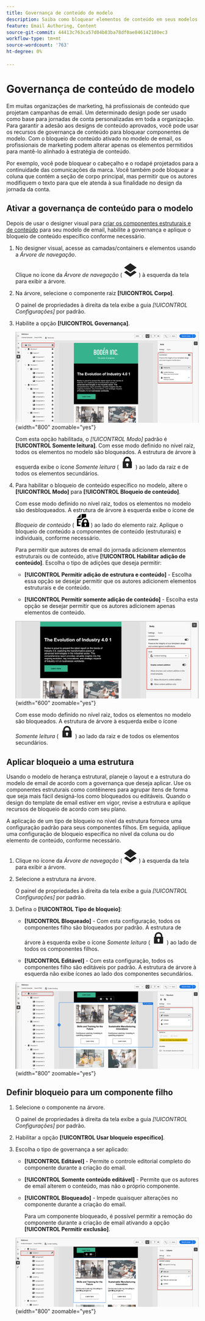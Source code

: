 ```yaml
---
title: Governança de conteúdo do modelo
description: Saiba como bloquear elementos de conteúdo em seus modelos de email para que você possa controlar como eles podem ser alterados para uso em jornadas de conta.
feature: Email Authoring, Content
source-git-commit: 44413c763ca57d04b83ba78df0ae846142180ec3
workflow-type: tm+mt
source-wordcount: '763'
ht-degree: 0%

---
```


# Governança de conteúdo de modelo

Em muitas organizações de marketing, há profissionais de conteúdo que projetam campanhas de email. Um determinado design pode ser usado como base para jornadas de conta personalizadas em toda a organização. Para garantir a adesão aos designs de conteúdo aprovados, você pode usar os recursos de governança de conteúdo para bloquear componentes de modelo. Com o bloqueio de conteúdo ativado no modelo de email, os profissionais de marketing podem alterar apenas os elementos permitidos para mantê-lo alinhado à estratégia de conteúdo.

Por exemplo, você pode bloquear o cabeçalho e o rodapé projetados para a continuidade das comunicações da marca. Você também pode bloquear a coluna que contém a seção de corpo principal, mas permitir que os autores modifiquem o texto para que ele atenda à sua finalidade no design da jornada da conta.

## Ativar a governança de conteúdo para o modelo

Depois de usar o designer visual para [criar os componentes estruturais e de conteúdo](./email-template-authoring.md) para seu modelo de email, habilite a governança e aplique o bloqueio de conteúdo específico conforme necessário.

1. No designer visual, acesse as camadas/containers e elementos usando a _Árvore de navegação_.

   Clique no ícone da _Árvore de navegação_ ( ![Ícone de link](../assets/do-not-localize/icon-navigation-tree.svg) ) à esquerda da tela para exibir a árvore.

1. Na árvore, selecione o componente raiz **[!UICONTROL Corpo]**.

   O painel de propriedades à direita da tela exibe a guia _[!UICONTROL Configurações]_ por padrão.

1. Habilite a opção **[!UICONTROL Governança]**.

   ![Habilitar governança para um modelo de email](./assets/governance-template-enable.png){width="800" zoomable="yes"}

   Com esta opção habilitada, o _[!UICONTROL Modo]_ padrão é **[!UICONTROL Somente leitura]**. Com esse modo definido no nível raiz, todos os elementos no modelo são bloqueados. A estrutura de árvore à esquerda exibe o ícone _Somente leitura_ ( ![Ícone Somente leitura](../assets/do-not-localize/icon-tree-lock.svg) ) ao lado da raiz e de todos os elementos secundários.

1. Para habilitar o bloqueio de conteúdo específico no modelo, altere o **[!UICONTROL Modo]** para **[!UICONTROL Bloqueio de conteúdo]**.

   Com esse modo definido no nível raiz, todos os elementos no modelo são desbloqueados. A estrutura de árvore à esquerda exibe o ícone de _Bloqueio de conteúdo_ ( ![Ícone de bloqueio de conteúdo](../assets/do-not-localize/icon-tree-content-lock.svg) ) ao lado do elemento raiz. Aplique o bloqueio de conteúdo a componentes de conteúdo (estruturais) e individuais, conforme necessário.

   Para permitir que autores de email do jornada adicionem elementos estruturais ou de conteúdo, ative **[!UICONTROL Habilitar adição de conteúdo]**. Escolha o tipo de adições que deseja permitir:

   * **[!UICONTROL Permitir adição de estrutura e conteúdo]** - Escolha essa opção se desejar permitir que os autores adicionem elementos estruturais e de conteúdo.

   * **[!UICONTROL Permitir somente adição de conteúdo]** - Escolha esta opção se desejar permitir que os autores adicionem apenas elementos de conteúdo.

   ![Habilitar adições de conteúdo](./assets/governance-template-content-additions.png){width="600" zoomable="yes"}

   Com esse modo definido no nível raiz, todos os elementos no modelo são bloqueados. A estrutura de árvore à esquerda exibe o ícone _Somente leitura_ ( ![Ícone Somente leitura](../assets/do-not-localize/icon-tree-lock.svg) ) ao lado da raiz e de todos os elementos secundários.
<!-- 

   
- ![Link icon](../assets/do-not-localize/icon-navigation-tree.svg)
- ![Read only icon](../assets/do-not-localize/icon-tree-lock.svg)
- ![Content edit icon](../assets/do-not-localize/icon-tree-content-lock.svg)
- ![Content edit icon](../assets/do-not-localize/icon-tree-edit-text.svg)
- ![Edit element](../assets/do-not-localize/icon-edit.svg) -->

## Aplicar bloqueio a uma estrutura

Usando o modelo de herança estrutural, planeje o layout e a estrutura do modelo de email de acordo com a governança que deseja aplicar. Use os componentes estruturais como contêineres para agrupar itens de forma que seja mais fácil designá-los como bloqueados ou editáveis. Quando o design do template de email estiver em vigor, revise a estrutura e aplique recursos de bloqueio de acordo com seu plano.

A aplicação de um tipo de bloqueio no nível da estrutura fornece uma configuração padrão para seus componentes filhos. Em seguida, aplique uma configuração de bloqueio específica no nível da coluna ou do elemento de conteúdo, conforme necessário.

1. Clique no ícone da _Árvore de navegação_ ( ![Ícone de link](../assets/do-not-localize/icon-navigation-tree.svg) ) à esquerda da tela para exibir a árvore.

1. Selecione a estrutura na árvore.

   O painel de propriedades à direita da tela exibe a guia _[!UICONTROL Configurações]_ por padrão.

1. Defina o **[!UICONTROL Tipo de bloqueio]**:

   * **[!UICONTROL Bloqueado]** - Com esta configuração, todos os componentes filho são bloqueados por padrão. A estrutura de árvore à esquerda exibe o ícone _Somente leitura_ ( ![Ícone Somente leitura](../assets/do-not-localize/icon-tree-lock.svg) ) ao lado de todos os componentes filhos.

   * **[!UICONTROL Editável]** - Com esta configuração, todos os componentes filho são editáveis por padrão. A estrutura de árvore à esquerda não exibe ícones ao lado dos componentes secundários.

   ![Aplicar bloqueio de conteúdo a um componente estrutural](./assets/governance-template-structure-locking.png){width="800" zoomable="yes"}

## Definir bloqueio para um componente filho

1. Selecione o componente na árvore.

   O painel de propriedades à direita da tela exibe a guia _[!UICONTROL Configurações]_ por padrão.

1. Habilitar a opção **[!UICONTROL Usar bloqueio específico]**.

1. Escolha o tipo de governança a ser aplicado:

   * **[!UICONTROL Editável]** - Permite o controle editorial completo do componente durante a criação do email.
   * **[!UICONTROL Somente conteúdo editável]** - Permite que os autores de email alterem o conteúdo, mas não o próprio componente.
   * **[!UICONTROL Bloqueado]** - Impede quaisquer alterações no componente durante a criação do email.

     Para um componente bloqueado, é possível permitir a remoção do componente durante a criação de email ativando a opção **[!UICONTROL Permitir exclusão]**.

   ![Aplicar bloqueio de conteúdo a um componente filho](./assets/governance-template-component-locking.png){width="800" zoomable="yes"}

